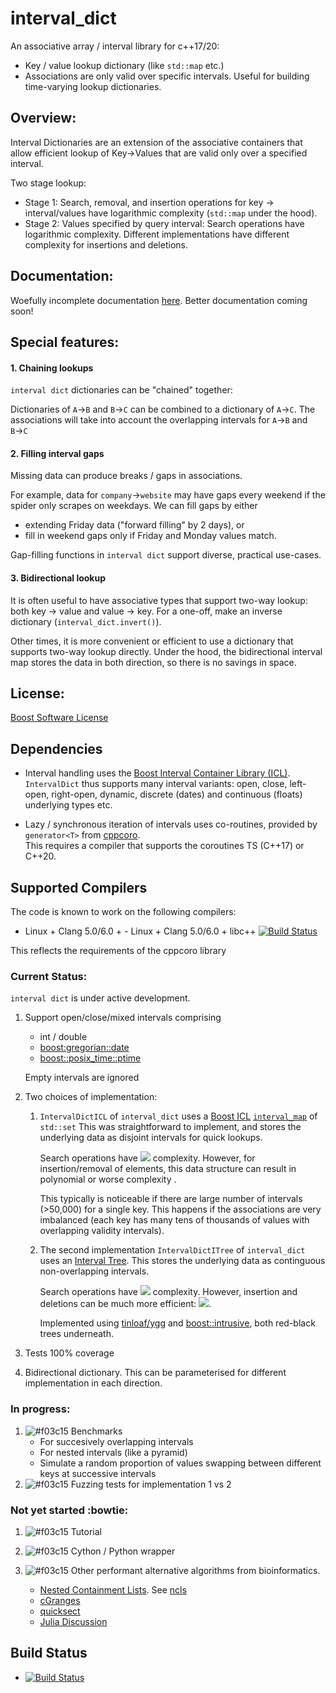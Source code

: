 # interval_dict


An associative array / interval library for c++17/20:
 - Key / value lookup dictionary (like `std::map` etc.) 
 - Associations are only valid over specific intervals.
Useful for building time-varying lookup dictionaries.

## Overview:

Interval Dictionaries are an extension of the associative containers that allow efficient lookup of Key&rarr;Values that are valid only over a specified interval.

Two stage lookup: 

- Stage 1: Search, removal, and insertion operations for key &rarr; interval/values have logarithmic complexity (`std::map` under the hood).
- Stage 2: Values specified by query interval: Search operations have logarithmic complexity. Different implementations have different complexity for insertions and deletions.

## Documentation:

Woefully incomplete documentation [here](https://github.com/bunbun/interval_dict).
Better documentation coming soon!

## Special features:

#### 1. Chaining lookups
`interval dict` dictionaries can be "chained" together:

Dictionaries of `A`&rarr;`B` and `B`&rarr;`C` can be combined to a dictionary of `A`&rarr;`C`.
The associations will take into account the overlapping intervals for `A`&rarr;`B` and `B`&rarr;`C`

#### 2. Filling interval gaps
Missing data can produce breaks / gaps in associations.

For example, data for `company`&rarr;`website` may have gaps every weekend if the spider only scrapes on weekdays.
We can fill gaps by either 
- extending Friday data ("forward filling" by 2 days), or
- fill in weekend gaps only if Friday and Monday values match.

Gap-filling functions in `interval dict` support diverse, practical use-cases.   

#### 3. Bidirectional lookup
It is often useful to have associative types that support two-way lookup: both key &rarr; value and value &rarr; key.
For a one-off, make an inverse dictionary (`interval_dict.invert()`).

Other times, it is more convenient or efficient to use a dictionary that supports two-way lookup directly.
Under the hood, the bidirectional interval map stores the data in both direction, so there is no savings in space.

## License:

[Boost Software License](https://github.com/bunbun/interval_dict/blob/master/LICENSE)

## Dependencies

- Interval handling uses the [Boost Interval Container Library (ICL)](https://www.boost.org/doc/libs/release/libs/icl/doc/html/index.html).
  `IntervalDict` thus supports many interval variants: open, close, left-open, right-open, dynamic, discrete (dates) and continuous (floats) underlying types etc.
  
- Lazy / synchronous iteration of intervals uses co-routines, provided by `generator<T>` from [cppcoro](https://github.com/lewissbaker/cppcoro).  
  This requires a compiler that supports the coroutines TS (C++17) or C++20.
  
## Supported Compilers

The code is known to work on the following compilers:

- Linux + Clang 5.0/6.0 + - Linux + Clang 5.0/6.0 + libc++ [![Build Status](https://travis-ci.org/lewissbaker/cppcoro.svg?branch=master)](https://travis-ci.org/lewissbaker/cppcoro)

This reflects the requirements of the cppcoro library

### Current Status:

`interval dict` is under active development.  

1. Support open/close/mixed intervals comprising 
    - int / double
    - [boost:gregorian::date](https://www.boost.org/doc/libs/release/doc/html/date_time/gregorian.html)
    - [boost::posix_time::ptime](https://www.boost.org/doc/libs/release/doc/html/date_time/posix_time.html)
    
    Empty intervals are ignored 

1. Two choices of implementation:
 
   1. `IntervalDictICL` of `interval_dict` uses a [Boost ICL](https://www.boost.org/doc/libs/release/libs/icl/doc/html/index.html) [`interval_map`](https://www.boost.org/doc/libs/release/libs/icl/doc/html/header/boost/icl/interval_map_hpp.html) of `std::set`
       This was straightforward to implement, and stores the underlying data as disjoint intervals for quick lookups.
       
       Search operations have <img src="https://render.githubusercontent.com/render/math?math=O(n%20\log%20n)"> complexity.
       However, for insertion/removal of elements, this data structure can result in polynomial or worse complexity .
       
       This typically is noticeable if there are large number of intervals (>50,000) for a single key.
       This happens if the associations are very imbalanced (each key has many tens of thousands of values with overlapping validity intervals).
   
    1. The second implementation `IntervalDictITree` of `interval_dict` uses an [Interval Tree](https://en.wikipedia.org/wiki/Interval_tree#Augmented_tree).
       This stores the underlying data as continguous non-overlapping intervals.
       
       Search operations have <img src="https://render.githubusercontent.com/render/math?math=O(n%20\log%20n%20%2B%20m)"> complexity.
       However, insertion and deletions can be much more efficient: <img src="https://render.githubusercontent.com/render/math?math=O(n%20\log%20n)">.
       
       Implemented using [tinloaf/ygg](https://github.com/tinloaf/ygg) and [boost::intrusive](https://www.boost.org/doc/libs/release/doc/html/intrusive/set_multiset.html),
       both red-black trees underneath.
  
1. Tests
   100% coverage
   
1. Bidirectional dictionary.
   This can be parameterised for different implementation in each direction.

### In progress:

1. ![#f03c15](https://via.placeholder.com/15/f03c15/000000?text=+) Benchmarks 
   - For succesively overlapping intervals
   - For nested intervals (like a pyramid)
   - Simulate a random proportion of values swapping between different keys at successive intervals
2. ![#f03c15](https://via.placeholder.com/15/f03c15/000000?text=+) Fuzzing tests for implementation 1 vs 2   
   
### Not yet started :bowtie:      

1. ![#f03c15](https://fakeimg.pl/20x10/0000ff,0/ff0000/?retina=1&text=%E9%9A%A8%E7%B7%A3&font=noto&font_size=8) Tutorial

1. ![#f03c15](https://fakeimg.pl/20x10/0000ff,0/ff0000/?retina=1&text=%E9%9A%A8%E7%B7%A3&font=noto&font_size=8) Cython / Python wrapper    

1. ![#f03c15](https://fakeimg.pl/20x10/0000ff,0/ff0000/?retina=1&text=%E9%9A%A8%E7%B7%A3&font=noto&font_size=8) Other performant alternative algorithms from bioinformatics.
     - [Nested Containment Lists](https://academic.oup.com/bioinformatics/article/23/11/1386/199545). See
       [ncls](https://github.com/biocore-ntnu/ncls)
     - [cGranges](https://github.com/lh3/cgranges)
     - [quicksect](https://github.com/brentp/quicksect)
     - [Julia Discussion](https://github.com/BioJulia/Bio.jl/issues/340)

## Build Status

- [![Build Status](https://travis-ci.org/bunbun/intervaldict.svg?branch=master)](https://travis-ci.org/bunbun/intervaldict)